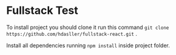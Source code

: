 # Fullstack Test

To install project you should clone it run this command `git clone https://github.com/hdasller/fullstack-react.git` .

Install all dependencies running `npm install` inside project folder.
